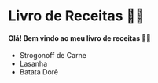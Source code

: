 #  Livro de Receitas :woman_cook:

#### Olá! Bem vindo ao meu livro de receitas :man_cook:

* Strogonoff de Carne
* Lasanha
* Batata Dorê
